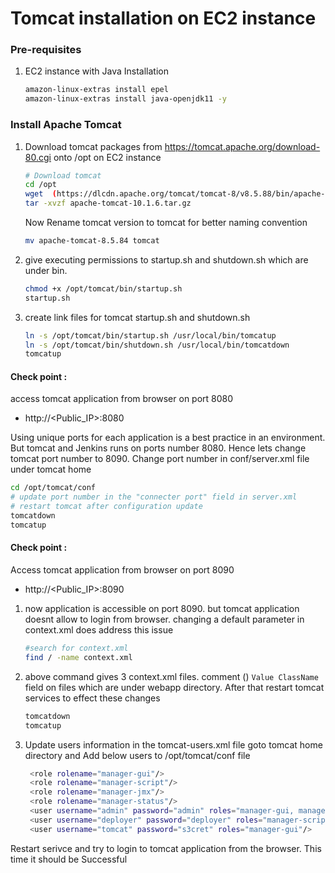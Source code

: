 # Tomcat installation on EC2 instance

### Pre-requisites
1. EC2 instance with Java Installation
    ```sh
    amazon-linux-extras install epel
    amazon-linux-extras install java-openjdk11 -y
    ```

### Install Apache Tomcat
1. Download tomcat packages from  https://tomcat.apache.org/download-80.cgi onto /opt on EC2 instance
   ```sh 
   # Download tomcat
   cd /opt
   wget  (https://dlcdn.apache.org/tomcat/tomcat-8/v8.5.88/bin/apache-tomcat-8.5.88.tar.gz)
   tar -xvzf apache-tomcat-10.1.6.tar.gz
   ```
   Now Rename tomcat version to tomcat for better naming convention
   ```sh
   mv apache-tomcat-8.5.84 tomcat
   ```
1. give executing permissions to startup.sh and shutdown.sh which are under bin. 
   ```sh
   chmod +x /opt/tomcat/bin/startup.sh 
   startup.sh
   ```

1. create link files for tomcat startup.sh and shutdown.sh 
   ```sh
   ln -s /opt/tomcat/bin/startup.sh /usr/local/bin/tomcatup
   ln -s /opt/tomcat/bin/shutdown.sh /usr/local/bin/tomcatdown
   tomcatup
   ```
  #### Check point :
access tomcat application from browser on port 8080  
 - http://<Public_IP>:8080

  Using unique ports for each application is a best practice in an environment. But tomcat and Jenkins runs on ports number 8080. Hence lets change tomcat port number to 8090. Change port number in conf/server.xml file under tomcat home
   ```sh
 cd /opt/tomcat/conf
# update port number in the "connecter port" field in server.xml
# restart tomcat after configuration update
tomcatdown
tomcatup
```
#### Check point :
Access tomcat application from browser on port 8090  
 - http://<Public_IP>:8090

1. now application is accessible on port 8090. but tomcat application doesnt allow to login from browser. changing a default parameter in context.xml does address this issue
   ```sh
   #search for context.xml
   find / -name context.xml
   ```
1. above command gives 3 context.xml files. comment (<!-- & -->) `Value ClassName` field on files which are under webapp directory. 
After that restart tomcat services to effect these changes
   ```sh 
   tomcatdown
   tomcatup
   ```
1. Update users information in the tomcat-users.xml file
goto tomcat home directory and Add below users to /opt/tomcat/conf file
   ```sh
	<role rolename="manager-gui"/>
	<role rolename="manager-script"/>
	<role rolename="manager-jmx"/>
	<role rolename="manager-status"/>
	<user username="admin" password="admin" roles="manager-gui, manager-script, manager-jmx, manager-status"/>
	<user username="deployer" password="deployer" roles="manager-script"/>
	<user username="tomcat" password="s3cret" roles="manager-gui"/>
   ```
Restart serivce and try to login to tomcat application from the browser. This time it should be Successful

